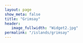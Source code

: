 ```yaml
---
layout: page
show_meta: false
title: "Grimsay"
header:
   image_fullwidth: "Widget2.jpg"
permalink: "/islands/grimsay"
---
```

